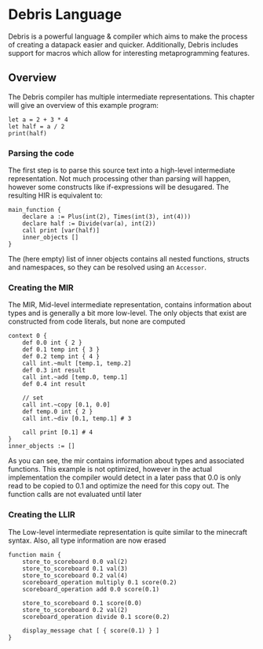 # Debris Language
Debris is a powerful language & compiler which aims to make the process of creating a datapack easier and quicker.
Additionally, Debris includes support for macros which allow for interesting metaprogramming features.

## Overview
The Debris compiler has multiple intermediate representations. This chapter will give an overview of this example program:

    let a = 2 + 3 * 4
    let half = a / 2
    print(half)

### Parsing the code
The first step is to parse this source text into a high-level intermediate representation. Not much processing other than parsing will happen, however some constructs like if-expressions will be desugared.
The resulting HIR is equivalent to:

```
main_function {
    declare a := Plus(int(2), Times(int(3), int(4)))
    declare half := Divide(var(a), int(2))
    call print [var(half)]
    inner_objects []
}
```

The (here empty) list of inner objects contains all nested functions, structs and namespaces, so they can be resolved using an `Accessor`.

### Creating the MIR
The MIR, Mid-level intermediate representation, contains information about types and is generally a bit more low-level.
The only objects that exist are constructed from code literals, but none are computed

```
context 0 {
    def 0.0 int { 2 }
    def 0.1 temp int { 3 }
    def 0.2 temp int { 4 }
    call int.~mult [temp.1, temp.2]
    def 0.3 int result
    call int.~add [temp.0, temp.1]
    def 0.4 int result

    // set 
    call int.~copy [0.1, 0.0]
    def temp.0 int { 2 }
    call int.~div [0.1, temp.1] # 3

    call print [0.1] # 4
}
inner_objects := []
```

As you can see, the mir contains information about types and associated functions. This example is not optimized, however in the actual implementation the compiler would detect in a later pass that 0.0 is only read to be copied to 0.1 and optimize the need for this copy out. The function calls are not evaluated until later

### Creating the LLIR
The Low-level intermediate representation is quite similar to the minecraft syntax. Also, all type information are now erased

```
function main {
    store_to_scoreboard 0.0 val(2)
    store_to_scoreboard 0.1 val(3)
    store_to_scoreboard 0.2 val(4)
    scoreboard_operation multiply 0.1 score(0.2)
    scoreboard_operation add 0.0 score(0.1)

    store_to_scoreboard 0.1 score(0.0)
    store_to_scoreboard 0.2 val(2)
    scoreboard_operation divide 0.1 score(0.2)

    display_message chat [ { score(0.1) } ]
}
```
